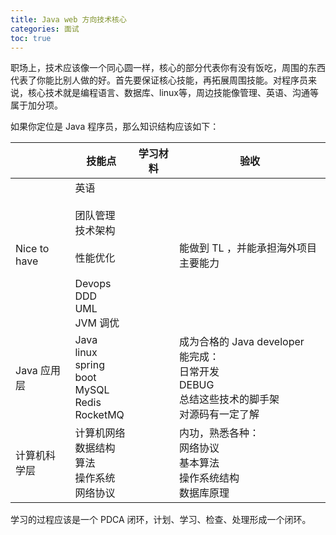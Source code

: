 ```yaml
---
title: Java web 方向技术核心
categories: 面试
toc: true
---
```




职场上，技术应该像一个同心圆一样，核心的部分代表你有没有饭吃，周围的东西代表了你能比别人做的好。首先要保证核心技能，再拓展周围技能。对程序员来说，核心技术就是编程语言、数据库、linux等，周边技能像管理、英语、沟通等属于加分项。



如果你定位是 Java 程序员，那么知识结构应该如下：



|              | 技能点                                                       | 学习材料 | 验收                                                         |
| ------------ | ------------------------------------------------------------ | -------- | ------------------------------------------------------------ |
| Nice to have | 英语<br /><br />团队管理<br />技术架构<br /><br />性能优化<br /><br />Devops<br />DDD<br />UML<br />JVM 调优 |          | 能做到 TL ，并能承担海外项目主要能力                         |
| Java 应用层  | Java <br />linux<br />spring boot<br />MySQL<br />Redis<br />RocketMQ |          | 成为合格的 Java developer<br />能完成：<br />日常开发<br />DEBUG<br />总结这些技术的脚手架<br />对源码有一定了解 |
| 计算机科学层 | 计算机网络<br />数据结构<br />算法<br />操作系统<br />网络协议 |          | 内功，熟悉各种：<br />网络协议<br />基本算法<br />操作系统结构<br />数据库原理<br /> |

学习的过程应该是一个 PDCA 闭环，计划、学习、检查、处理形成一个闭环。